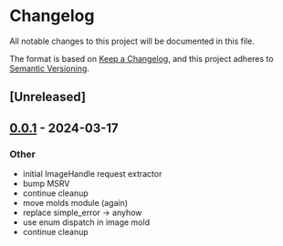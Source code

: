 # Changelog
All notable changes to this project will be documented in this file.

The format is based on [Keep a Changelog](https://keepachangelog.com/en/1.0.0/),
and this project adheres to [Semantic Versioning](https://semver.org/spec/v2.0.0.html).

## [Unreleased]

## [0.0.1](https://github.com/fossable/goldboot/releases/tag/goldboot-macros-v0.0.1) - 2024-03-17

### Other
- initial ImageHandle request extractor
- bump MSRV
- continue cleanup
- move molds module (again)
- replace simple_error -> anyhow
- use enum dispatch in image mold
- continue cleanup

